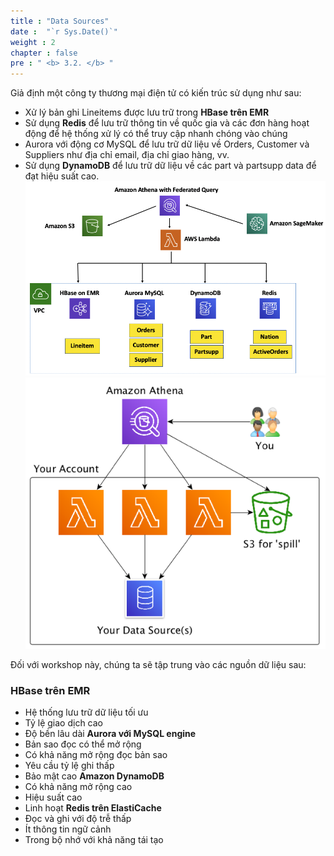 ```yaml
---
title : "Data Sources"
date :  "`r Sys.Date()`" 
weight : 2 
chapter : false
pre : " <b> 3.2. </b> "
---
```

Giả định một công ty thương mại điện tử có kiến ​​trúc sử dụng như sau:

- Xử lý bản ghi Lineitems được lưu trữ trong **HBase trên EMR**
- Sử dụng **Redis** để lưu trữ thông tin về quốc gia và các đơn hàng hoạt động để hệ thống xử lý có thể truy cập nhanh chóng vào chúng
- Aurora với động cơ MySQL để lưu trữ dữ liệu về Orders, Customer và Suppliers  như địa chỉ email, địa chỉ giao hàng, vv.
- Sử dụng **DynamoDB** để lưu trữ dữ liệu về các part và partsupp data để đạt hiệu suất cao.
![Alt text](image.png)
![Alt text](image-1.png)

Đối với workshop này, chúng ta sẽ tập trung vào các nguồn dữ liệu sau:
### HBase trên EMR
- Hệ thống lưu trữ dữ liệu tối ưu
- Tỷ lệ giao dịch cao
- Độ bền lâu dài **Aurora với MySQL engine**
- Bản sao đọc có thể mở rộng
- Có khả năng mở rộng đọc bản sao
- Yêu cầu tỷ lệ ghi thấp
- Bảo mật cao **Amazon DynamoDB**
- Có khả năng mở rộng cao
- Hiệu suất cao
- Linh hoạt **Redis trên ElastiCache**
- Đọc và ghi với độ trễ thấp
- Ít thông tin ngữ cảnh
- Trong bộ nhớ với khả năng tái tạo